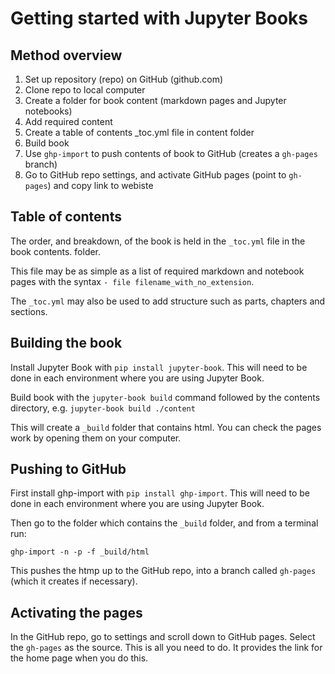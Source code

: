 # Getting started with Jupyter Books

## Method overview

1. Set up repository (repo) on GitHub (github.com)
1. Clone repo to local computer
1. Create a folder for book content (markdown pages and Jupyter notebooks)
1. Add required content
1. Create a table of contents _toc.yml file in content folder
1. Build book
1. Use `ghp-import` to push contents of book to GitHub (creates a `gh-pages` branch)
1. Go to GitHub repo settings, and activate GitHub pages (point to `gh-pages`) and copy link to webiste

## Table of contents

The order, and breakdown, of the book is held in the `_toc.yml` file in the book contents. folder.

This file may be as simple as a list of required markdown and notebook pages with the syntax `- file filename_with_no_extension`.

The `_toc.yml` may also be used to add structure such as parts, chapters and sections.


## Building the book

Install Jupyter Book with `pip install jupyter-book`. This will need to be done in each environment where you are using Jupyter Book.

Build book with the `jupyter-book build` command followed by the contents directory, e.g. `jupyter-book build ./content` 

This will create a `_build` folder that contains html. You can check the pages work by opening them on your computer.

## Pushing to GitHub

First install ghp-import with `pip install ghp-import`. This will need to be done in each environment where you are using Jupyter Book.

Then go to the folder which contains the `_build` folder, and from a terminal run:

`ghp-import -n -p -f _build/html`

This pushes the htmp up to the GitHub repo, into a branch called `gh-pages` (which it creates if necessary).

## Activating the pages

In the GitHub repo, go to settings and scroll down to GitHub pages. Select the `gh-pages` as the source. This is all you need to do. It provides the link for the home page when you do this.

